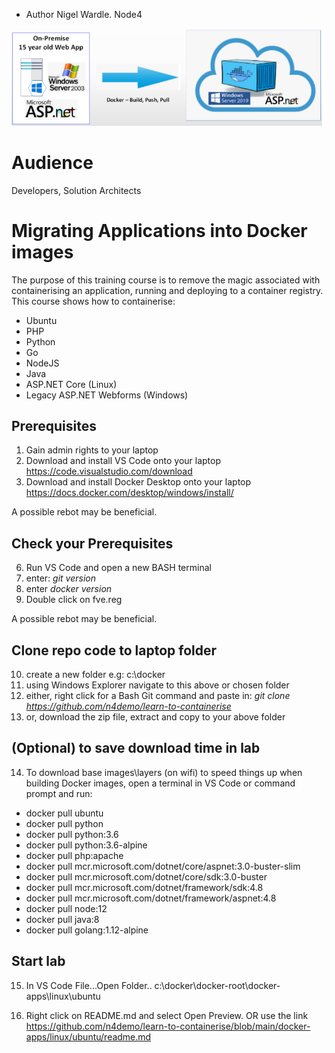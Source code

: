 - Author Nigel Wardle. Node4

 ![Docker.](media/asp.png "Docker") 

# Audience
Developers, Solution Architects

# Migrating Applications into Docker images
The purpose of this training course is to remove the magic associated with containerising an application, running and deploying to a container registry.
This course shows how to containerise:

- Ubuntu
- PHP
- Python
- Go
- NodeJS
- Java
- ASP.NET Core (Linux)
- Legacy ASP.NET Webforms (Windows)

## Prerequisites

1. Gain admin rights to your laptop
2. Download and install VS Code onto your laptop  https://code.visualstudio.com/download
3. Download and install Docker Desktop onto your laptop https://docs.docker.com/desktop/windows/install/ 

A possible rebot may be beneficial.  

## Check your Prerequisites

6. Run VS Code and open a new BASH terminal
7. enter: *git version*  
8. enter  *docker version* 
9. Double click on fve.reg  

A possible rebot may be beneficial. 

## Clone repo code to laptop folder 
10. create a new folder e.g: c:\docker
11. using Windows Explorer navigate to this above or chosen folder
12. either, right click for a Bash Git command and paste in: *git clone https://github.com/n4demo/learn-to-containerise*
13. or, download the zip file, extract and copy to your above folder

## (Optional) to save download time in lab
14. To download base images\layers (on wifi) to speed things up when building Docker images, open a terminal in VS Code or command prompt and run:

* docker pull ubuntu  
* docker pull python  
* docker pull python:3.6  
* docker pull python:3.6-alpine  
* docker pull php:apache  
* docker pull mcr.microsoft.com/dotnet/core/aspnet:3.0-buster-slim  
* docker pull mcr.microsoft.com/dotnet/core/sdk:3.0-buster  
* docker pull mcr.microsoft.com/dotnet/framework/sdk:4.8
* docker pull mcr.microsoft.com/dotnet/framework/aspnet:4.8  
* docker pull node:12
* docker pull java:8
* docker pull golang:1.12-alpine

## Start lab
15. In VS Code File...Open Folder.. c:\docker\docker-root\docker-apps\linux\ubuntu

16. Right click on README.md and select Open Preview. OR use the link https://github.com/n4demo/learn-to-containerise/blob/main/docker-apps/linux/ubuntu/readme.md 
